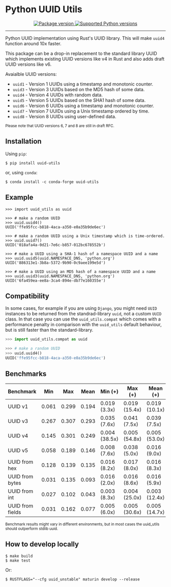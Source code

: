 # Python UUID Utils

<p align="center">
<a href="https://pypi.org/project/uuid-utils/">
    <img src="https://badge.fury.io/py/uuid-utils.svg" alt="Package version">
</a>
<a href="https://pypi.org/project/uuid-utils" target="_blank">
    <img src="https://img.shields.io/pypi/pyversions/uuid-utils.svg?color=%2334D058" alt="Supported Python versions">
</a>
</p>

---

Python UUID implementation using Rust's UUID library.
This will make `uuid4` function around 10x faster.

This package can be a drop-in replacement to the standard library UUID
which implements existing UUID versions like v4 in Rust
and also adds draft UUID versions like v6.

Avaialble UUID versions:

- `uuid1` - Version 1 UUIDs using a timestamp and monotonic counter.
- `uuid3` - Version 3 UUIDs based on the MD5 hash of some data.
- `uuid4` - Version 4 UUIDs with random data.
- `uuid5` - Version 5 UUIDs based on the SHA1 hash of some data.
- `uuid6` - Version 6 UUIDs using a timestamp and monotonic counter.
- `uuid7` - Version 7 UUIDs using a Unix timestamp ordered by time.
- `uuid8` - Version 8 UUIDs using user-defined data.

<sup>Please note that UUID versions 6, 7 and 8 are still in draft RFC.</sup><br>

## Installation
Using `pip`:
```shell
$ pip install uuid-utils
```
or, using `conda`:

```shell
$ conda install -c conda-forge uuid-utils
```

## Example

```shell
>>> import uuid_utils as uuid

>>> # make a random UUID
>>> uuid.uuid4()
UUID('ffe95fcc-b818-4aca-a350-e0a35b9de6ec')

>>> # make a random UUID using a Unix timestamp which is time-ordered.
>>> uuid.uuid7()
UUID('018afa4a-0d21-7e6c-b857-012bc678552b')

>>> # make a UUID using a SHA-1 hash of a namespace UUID and a name
>>> uuid.uuid5(uuid.NAMESPACE_DNS, 'python.org')
UUID('886313e1-3b8a-5372-9b90-0c9aee199e5d')

>>> # make a UUID using an MD5 hash of a namespace UUID and a name
>>> uuid.uuid3(uuid.NAMESPACE_DNS, 'python.org')
UUID('6fa459ea-ee8a-3ca4-894e-db77e160355e')
```

## Compatibility

In some cases, for example if you are using `Django`, you might need `UUID` instances to be returned
from the standrad-library `uuid`, not a custom `UUID` class.
In that case you can use the `uuid_utils.compat` which comes with a performance penalty
in comparison with the `uuid_utils` default behaviour, but is still faster than the standard-library.

```py
>>> import uuid_utils.compat as uuid

>>> # make a random UUID
>>> uuid.uuid4()
UUID('ffe95fcc-b818-4aca-a350-e0a35b9de6ec')
```

## Benchmarks

|        Benchmark | Min     | Max     | Mean    | Min (+)         | Max (+)         | Mean (+)        |
|------------------|---------|---------|---------|-----------------|-----------------|-----------------|
|          UUID v1 | 0.061   | 0.299   | 0.194   | 0.019 (3.3x)    | 0.019 (15.4x)   | 0.019 (10.1x)   |
|          UUID v3 | 0.267   | 0.307   | 0.293   | 0.035 (7.6x)    | 0.041 (7.5x)    | 0.039 (7.5x)    |
|          UUID v4 | 0.145   | 0.301   | 0.249   | 0.004 (38.5x)   | 0.005 (54.8x)   | 0.005 (53.0x)   |
|          UUID v5 | 0.058   | 0.189   | 0.146   | 0.008 (7.6x)    | 0.038 (5.0x)    | 0.016 (9.0x)    |
|    UUID from hex | 0.128   | 0.139   | 0.135   | 0.016 (8.2x)    | 0.017 (8.0x)    | 0.016 (8.3x)    |
|  UUID from bytes | 0.031   | 0.135   | 0.093   | 0.016 (2.0x)    | 0.016 (8.6x)    | 0.016 (5.9x)    |
|    UUID from int | 0.027   | 0.102   | 0.043   | 0.003 (8.3x)    | 0.004 (25.0x)   | 0.003 (12.4x)   |
| UUID from fields | 0.031   | 0.162   | 0.077   | 0.005 (6.0x)    | 0.005 (30.6x)   | 0.005 (14.7x)   |

<sup>Benchmark results might vary in different environments, but in most cases the uuid_utils should outperform stdlib uuid.</sup><br>

## How to develop locally

```shell
$ make build
$ make test
```

Or:

```shell
$ RUSTFLAGS="--cfg uuid_unstable" maturin develop --release
```

